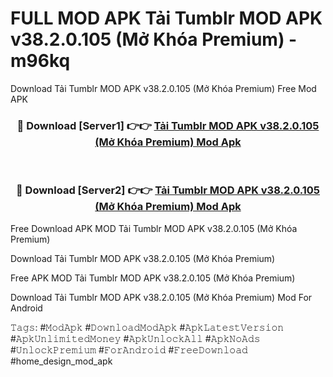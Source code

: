 # FULL MOD APK Tải Tumblr MOD APK v38.2.0.105 (Mở Khóa Premium) - m96kq
Download Tải Tumblr MOD APK v38.2.0.105 (Mở Khóa Premium) Free Mod APK

<div align="center">
<h3>🔴 Download [Server1] 👉👉 <a href="https://apk-comot.site?title=Tải_Tumblr_MOD_APK_v38.2.0.105_(Mở_Khóa_Premium)">Tải Tumblr MOD APK v38.2.0.105 (Mở Khóa Premium) Mod Apk</a></h3><br>

<h3>🔴 Download [Server2] 👉👉 <a href="https://apk-comot.site?title=Tải_Tumblr_MOD_APK_v38.2.0.105_(Mở_Khóa_Premium)">Tải Tumblr MOD APK v38.2.0.105 (Mở Khóa Premium) Mod Apk</a></h3>
</div>


Free Download APK MOD Tải Tumblr MOD APK v38.2.0.105 (Mở Khóa Premium)

Download Tải Tumblr MOD APK v38.2.0.105 (Mở Khóa Premium) 

Free APK MOD Tải Tumblr MOD APK v38.2.0.105 (Mở Khóa Premium) 

Download Tải Tumblr MOD APK v38.2.0.105 (Mở Khóa Premium) Mod For Android

𝚃𝚊𝚐𝚜: #𝙼𝚘𝚍𝙰𝚙𝚔 #𝙳𝚘𝚠𝚗𝚕𝚘𝚊𝚍𝙼𝚘𝚍𝙰𝚙𝚔 #𝙰𝚙𝚔𝙻𝚊𝚝𝚎𝚜𝚝𝚅𝚎𝚛𝚜𝚒𝚘𝚗 #𝙰𝚙𝚔𝚄𝚗𝚕𝚒𝚖𝚒𝚝𝚎𝚍𝙼𝚘𝚗𝚎𝚢 #𝙰𝚙𝚔𝚄𝚗𝚕𝚘𝚌𝚔𝙰𝚕𝚕 #𝙰𝚙𝚔𝙽𝚘𝙰𝚍𝚜 #𝚄𝚗𝚕𝚘𝚌𝚔𝙿𝚛𝚎𝚖𝚒𝚞𝚖 #𝙵𝚘𝚛𝙰𝚗𝚍𝚛𝚘𝚒𝚍 #𝙵𝚛𝚎𝚎𝙳𝚘𝚠𝚗𝚕𝚘𝚊𝚍 #home_design_mod_apk